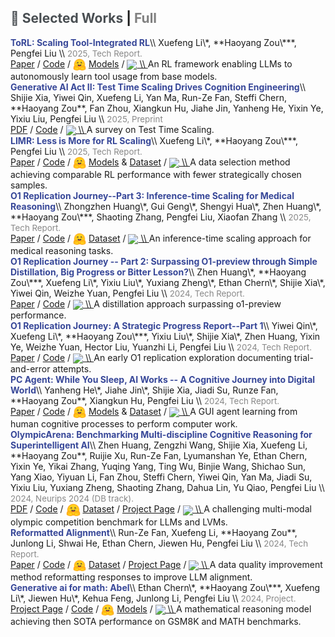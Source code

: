 
<!-- CSS 样式：默认未选中显示灰色，选中时为黑色 -->
<style>
  .publication-header span {
    cursor: pointer;
    color: gray;
  }
  .publication-header span.active {
    color: #494e52;
  }
</style>

<div id="publications">

<h2 class="publication-header">
  <span id="selectedHeader" class="active" onclick="filterPubs('selected')">📖 Selected Works</span> |
  <span id="fullHeader" onclick="filterPubs('full')">Full</span>
</h2>

<div class="paper-box-text" data-selected="true" markdown="1">
<strong><font color="#374798">ToRL: Scaling Tool-Integrated RL</font></strong>\\
Xuefeng Li\*, **Haoyang Zou\***, Pengfei Liu \\
<span style="font-size: 0.95em; color: #888888;">2025, Tech Report.</span> <br>
<a href="https://arxiv.org/abs/2503.23383" style="pdf"><span>Paper</span></a> / 
<a href="https://github.com/GAIR-NLP/ToRL" style="code"><span>Code</span></a> / 
<img src="images/huggingface_logo.svg" width=21em style="vertical-align: middle;"> 
<a href="https://huggingface.co/GAIR/ToRL-7B" style="pdf"><span>Models</span></a> /
<a href="https://github.com/GAIR-NLP/ToRL">
<img src="https://img.shields.io/github/stars/GAIR-NLP/ToRL?style=social" style="vertical-align: middle;"> \\
</a>
<span>An RL framework enabling LLMs to autonomously learn tool usage from base models.</span>
<br>
</div>

<div class="paper-box-text" data-selected="false" markdown="1">
<strong><font color="#374798">Generative AI Act II: Test Time Scaling Drives Cognition Engineering</font></strong>\\
Shijie Xia, Yiwei Qin, Xuefeng Li, Yan Ma, Run-Ze Fan, Steffi Chern, **Haoyang Zou**, Fan Zhou, Xiangkun Hu, Jiahe Jin, Yanheng He, Yixin Ye, Yixiu Liu, Pengfei Liu \\
<span style="font-size: 0.95em; color: #888888;">2025, Preprint</span> <br>
<a href="https://arxiv.org/abs/2504.13828" style="pdf"><span>PDF</span></a> / 
<a href="https://github.com/GAIR-NLP/cognition-engineering" style="code"><span>Code</span></a> / 
<a href="https://github.com/GAIR-NLP/cognition-engineering">
<img src="https://img.shields.io/github/stars/GAIR-NLP/cognition-engineering?style=social" style="vertical-align: middle;"> \\
</a>
<span>A survey on Test Time Scaling.</span>
<br>
</div>

<div class="paper-box-text" data-selected="true" markdown="1">
<strong><font color="#374798">LIMR: Less is More for RL Scaling</font></strong>\\
Xuefeng Li\*, **Haoyang Zou\***, Pengfei Liu \\
<span style="font-size: 0.95em; color: #888888;">2025, Tech Report.</span> <br>
<a href="https://arxiv.org/abs/2502.11886" style="pdf"><span>Paper</span></a> / 
<a href="https://github.com/GAIR-NLP/LIMR" style="code"><span>Code</span></a> / 
<img src="images/huggingface_logo.svg" width=21em style="vertical-align: middle;"> 
<a href="https://huggingface.co/GAIR/LIMR" style="pdf"><span>Models</span></a> & 
<a href="https://huggingface.co/datasets/GAIR/LIMR" style="pdf"><span>Dataset</span></a> /
<a href="https://github.com/GAIR-NLP/LIMR">
<img src="https://img.shields.io/github/stars/GAIR-NLP/LIMR?style=social" style="vertical-align: middle;"> \\
</a>
<span>A data selection method achieving comparable RL performance with fewer strategically chosen samples.</span>
<br>
</div>

<div class="paper-box-text" data-selected="false" markdown="1">
<strong><font color="#374798">O1 Replication Journey--Part 3: Inference-time Scaling for Medical Reasoning</font></strong>\\
Zhongzhen Huang\*, Gui Geng\*, Shengyi Hua\*, Zhen Huang\*, **Haoyang Zou\***, Shaoting Zhang, Pengfei Liu, Xiaofan Zhang \\
<span style="font-size: 0.95em; color: #888888;">2025, Tech Report.</span> <br>
<a href="https://arxiv.org/abs/2501.06458" style="pdf"><span>Paper</span></a> / 
<a href="https://github.com/SPIRAL-MED/Ophiuchus" style="code"><span>Code</span></a> / 
<img src="images/huggingface_logo.svg" width=21em style="vertical-align: middle;"> 
<a href="https://huggingface.co/datasets/SPIRAL-MED/o1-journey-Ophiuchus" style="pdf"><span>Dataset</span></a> /
<a href="https://github.com/SPIRAL-MED/Ophiuchus">
<img src="https://img.shields.io/github/stars/SPIRAL-MED/Ophiuchus?style=social" style="vertical-align: middle;"> \\
</a>
<span>An inference-time scaling approach for medical reasoning tasks.</span>
<br>
</div>

<div class="paper-box-text" data-selected="true" markdown="1">
<strong><font color="#374798">O1 Replication Journey -- Part 2: Surpassing O1-preview through Simple Distillation, Big Progress or Bitter Lesson?</font></strong>\\
Zhen Huang\*, **Haoyang Zou\***, Xuefeng Li\*, Yixiu Liu\*, Yuxiang Zheng\*, Ethan Chern\*, Shijie Xia\*, Yiwei Qin, Weizhe Yuan, Pengfei Liu \\
<span style="font-size: 0.95em; color: #888888;">2024, Tech Report.</span> <br>
<a href="https://arxiv.org/abs/2411.16489" style="pdf"><span>Paper</span></a> / 
<a href="https://github.com/GAIR-NLP/O1-Journey" style="code"><span>Code</span></a> / 
<a href="https://github.com/GAIR-NLP/O1-Journey">
<img src="https://img.shields.io/github/stars/GAIR-NLP/O1-Journey?style=social" style="vertical-align: middle;"> \\
</a>
<span>A distillation approach surpassing o1-preview performance.</span>
<br>
</div>


<div class="paper-box-text" data-selected="true" markdown="1">
<strong><font color="#374798">O1 Replication Journey: A Strategic Progress Report--Part 1</font></strong>\\
Yiwei Qin\*, Xuefeng Li\*, **Haoyang Zou\***, Yixiu Liu\*, Shijie Xia\*, Zhen Huang, Yixin Ye, Weizhe Yuan, Hector Liu, Yuanzhi Li, Pengfei Liu \\
<span style="font-size: 0.95em; color: #888888;">2024, Tech Report.</span> <br>
<a href="https://arxiv.org/abs/2410.18982" style="pdf"><span>Paper</span></a> / 
<a href="https://github.com/GAIR-NLP/O1-Journey" style="code"><span>Code</span></a> / 
<a href="https://github.com/GAIR-NLP/O1-Journey">
<img src="https://img.shields.io/github/stars/GAIR-NLP/O1-Journey?style=social" style="vertical-align: middle;"> \\
</a>
<span>An early O1 replication exploration documenting trial-and-error attempts.</span>
<br>
</div>

<div class="paper-box-text" data-selected="false" markdown="1">
<strong><font color="#374798">PC Agent: While You Sleep, AI Works -- A Cognitive Journey into Digital World</font></strong>\\
Yanheng He\*, Jiahe Jin\*, Shijie Xia, Jiadi Su, Runze Fan, **Haoyang Zou**, Xiangkun Hu, Pengfei Liu \\
<span style="font-size: 0.95em; color: #888888;">2024, Tech Report.</span> <br>
<a href="https://arxiv.org/abs/2412.17589" style="pdf"><span>Paper</span></a> / 
<a href="https://github.com/GAIR-NLP/PC-Agent" style="code"><span>Code</span></a> / 
<img src="images/huggingface_logo.svg" width=21em style="vertical-align: middle;"> 
<a href="https://huggingface.co/henryhe0123/PC-Agent-E" style="pdf"><span>Models</span></a> & 
<a href="https://huggingface.co/datasets/henryhe0123/PC-Agent-E" style="pdf"><span>Dataset</span></a> /
<a href="https://github.com/GAIR-NLP/PC-Agent">
<img src="https://img.shields.io/github/stars/GAIR-NLP/PC-Agent?style=social" style="vertical-align: middle;"> \\
</a>
<span>A GUI agent learning from human cognitive processes to perform computer work.</span>
<br>
</div>

<div class="paper-box-text" data-selected="false" markdown="1">
<strong><font color="#374798">OlympicArena: Benchmarking Multi-discipline Cognitive Reasoning for Superintelligent AI</font></strong>\\
Zhen Huang, Zengzhi Wang, Shijie Xia, Xuefeng Li, **Haoyang Zou**, Ruijie Xu, Run-Ze Fan, Lyumanshan Ye, Ethan Chern, Yixin Ye, Yikai Zhang, Yuqing Yang, Ting Wu, Binjie Wang, Shichao Sun, Yang Xiao, Yiyuan Li, Fan Zhou, Steffi Chern, Yiwei Qin, Yan Ma, Jiadi Su, Yixiu Liu, Yuxiang Zheng, Shaoting Zhang, Dahua Lin, Yu Qiao, Pengfei Liu \\
<span style="font-size: 0.95em; color: #888888;">2024, Neurips 2024 (DB track).</span> <br>
<a href="https://arxiv.org/abs/2406.12753" style="pdf"><span>PDF</span></a> /
<a href="https://github.com/GAIR-NLP/OlympicArena" style="code"><span>Code</span></a> /
<img src="images/huggingface_logo.svg" width=23em style="vertical-align: middle;"> 
<a href="https://huggingface.co/datasets/GAIR/OlympicArena" style="pdf"><span>Dataset</span></a> /
<a href="https://gair-nlp.github.io/OlympicArena/" style="pdf"><span>Project Page</span></a> /
<a href="https://github.com/GAIR-NLP/OlympicArena">
<img src="https://img.shields.io/github/stars/GAIR-NLP/OlympicArena?style=social" style="vertical-align: middle;"> \\
</a>
<span>A challenging multi-modal olympic competition benchmark for LLMs and LVMs.</span> 
<br>
</div>

<div class="paper-box-text" data-selected="false" markdown="1">
<strong><font color="#374798">Reformatted Alignment</font></strong>\\
Run-Ze Fan, Xuefeng Li, **Haoyang Zou**, Junlong Li, Shwai He, Ethan Chern, Jiewen Hu, Pengfei Liu \\
<span style="font-size: 0.95em; color: #888888;">2024, Tech Report.</span> <br>
<a href="https://arxiv.org/abs/2402.12219" style="pdf"><span>Paper</span></a> / 
<a href="https://github.com/GAIR-NLP/ReAlign" style="code"><span>Code</span></a> / 
<img src="images/huggingface_logo.svg" width=21em style="vertical-align: middle;"> 
<a href="https://huggingface.co/datasets/GAIR/ReAlign-GSM8K" style="pdf"><span>Dataset</span></a> /
<a href="https://gair-nlp.github.io/ReAlign/" style="pdf"><span>Project Page</span></a> /
<a href="https://github.com/GAIR-NLP/ReAlign">
<img src="https://img.shields.io/github/stars/GAIR-NLP/ReAlign?style=social" style="vertical-align: middle;"> \\
</a>
<span>A data quality improvement method reformatting responses to improve LLM alignment.</span>
<br>
</div>

<div class="paper-box-text" data-selected="true" markdown="1">
<strong><font color="#374798">Generative ai for math: Abel</font></strong>\\
Ethan Chern\*, **Haoyang Zou\***, Xuefeng Li\*, Jiewen Hu\*, Kehua Feng, Junlong Li, Pengfei Liu \\
<span style="font-size: 0.95em; color: #888888;">2024, Project.</span> <br>
<a href="https://gair-nlp.github.io/abel/" style="pdf"><span>Project Page</span></a> / 
<a href="https://github.com/GAIR-NLP/abel" style="code"><span>Code</span></a> / 
<img src="images/huggingface_logo.svg" width=21em style="vertical-align: middle;"> 
<a href="https://huggingface.co/GAIR/Abel-7B-002" style="pdf"><span>Models</span></a> /
<a href="https://github.com/GAIR-NLP/abel">
<img src="https://img.shields.io/github/stars/GAIR-NLP/abel?style=social" style="vertical-align: middle;"> \\
</a>
<span>A mathematical reasoning model achieving then SOTA performance on GSM8K and MATH benchmarks.</span>
<br>
</div>


</div>

<script>
function filterPubs(filterType) {
  var pubs = document.getElementById('publications').children;
  for (var i = 0; i < pubs.length; i++) {
    var selectedAttr = pubs[i].getAttribute('data-selected');
    if (selectedAttr !== null) { 
      if (filterType === 'selected') {
        pubs[i].style.display = (selectedAttr === 'true') ? '' : 'none';
      } else {
        pubs[i].style.display = '';
      }
    }
  }
  if (filterType === 'selected') {
    document.getElementById('selectedHeader').classList.add('active');
    document.getElementById('fullHeader').classList.remove('active');
  } else {
    document.getElementById('fullHeader').classList.add('active');
    document.getElementById('selectedHeader').classList.remove('active');
  }
}
document.addEventListener('DOMContentLoaded', function() {
  filterPubs('selected');
});
</script>